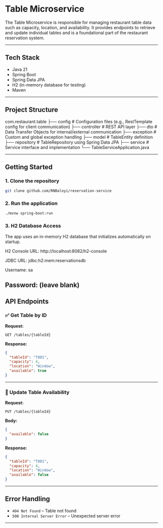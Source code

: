# Table Microservice

The Table Microservice is responsible for managing restaurant table data such as capacity, location, and availability. It provides endpoints to retrieve and update individual tables and is a foundational part of the restaurant reservation system.

---

## Tech Stack

- Java 21
- Spring Boot
- Spring Data JPA
- H2 (in-memory database for testing)
- Maven

---


## Project Structure

com.restaurant.table
├── config # Configuration files (e.g., RestTemplate config for client communication)
├── controller # REST API layer
├── dto # Data Transfer Objects for internal/external communication
├── exception # Custom and global exception handling
├── model # TableEntity definition
├── repository # TableRepository using Spring Data JPA
├── service # Service interface and implementation
└── TableServiceApplication.java

---

##  Getting Started

### 1. Clone the repository

```bash
git clone github.com/RNBaloyi/reservation-service
```

### 2. Run the application

```bash
./mvnw spring-boot:run
```
### 3. H2 Database Access
The app uses an in-memory H2 database that initializes automatically on startup.

H2 Console URL: http://localhost:8082/h2-console

JDBC URL: jdbc:h2:mem:reservationsdb

Username: sa

Password: (leave blank)
---

## API Endpoints

### ✅ Get Table by ID

**Request:**

```http
GET /tables/{tableId}
```

**Response:**

```json
{
  "tableId": "T001",
  "capacity": 4,
  "location": "Window",
  "available": true
}
```

---

### 🔄 Update Table Availability

**Request:**

```http
PUT /tables/{tableId}
```

**Body:**

```json
{
  "available": false
}
```

**Response:**

```json
{
  "tableId": "T001",
  "capacity": 4,
  "location": "Window",
  "available": false
}
```

---

## Error Handling

- `404 Not Found` – Table not found
- `500 Internal Server Error` – Unexpected server error

---


